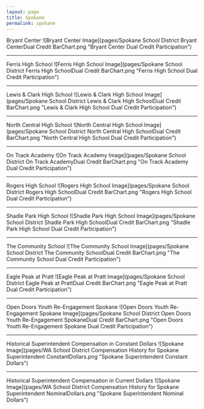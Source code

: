 ```yaml
---
layout: page
title: Spokane
permalink: spokane
---
```



Bryant Center
![Bryant Center Image](pages/Spokane School District Bryant CenterDual Credit BarChart.png "Bryant Center Dual Credit Participation")

___

Ferris High School
![Ferris High School Image](pages/Spokane School District Ferris High SchoolDual Credit BarChart.png "Ferris High School Dual Credit Participation")

___

Lewis & Clark High School
![Lewis & Clark High School Image](pages/Spokane School District Lewis & Clark High SchoolDual Credit BarChart.png "Lewis & Clark High School Dual Credit Participation")

___

North Central High School
![North Central High School Image](pages/Spokane School District North Central High SchoolDual Credit BarChart.png "North Central High School Dual Credit Participation")

___

On Track Academy
![On Track Academy Image](pages/Spokane School District On Track AcademyDual Credit BarChart.png "On Track Academy Dual Credit Participation")

___

Rogers High School
![Rogers High School Image](pages/Spokane School District Rogers High SchoolDual Credit BarChart.png "Rogers High School Dual Credit Participation")

___

Shadle Park High School
![Shadle Park High School Image](pages/Spokane School District Shadle Park High SchoolDual Credit BarChart.png "Shadle Park High School Dual Credit Participation")

___

The Community School
![The Community School Image](pages/Spokane School District The Community SchoolDual Credit BarChart.png "The Community School Dual Credit Participation")

___

Eagle Peak at Pratt
![Eagle Peak at Pratt Image](pages/Spokane School District Eagle Peak at PrattDual Credit BarChart.png "Eagle Peak at Pratt Dual Credit Participation")

___

Open Doors Youth Re-Engagement Spokane
![Open Doors Youth Re-Engagement Spokane Image](pages/Spokane School District Open Doors Youth Re-Engagement SpokaneDual Credit BarChart.png "Open Doors Youth Re-Engagement Spokane Dual Credit Participation")

___

Historical Superintendent Compensation in Constant Dollars
![Spokane Image](pages/WA School District Compensation History for Spokane Superintendent ConstantDollars.png "Spokane Superintendent Constant Dollars")

___

Historical Superintendent Compensation in Current Dollars
![Spokane Image](pages/WA School District Compensation History for Spokane Superintendent NominalDollars.png "Spokane Superintendent Nominal Dollars")